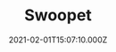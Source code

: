 ---
templateKey: portfolio-item
title: Swoopet
portfolioCategory: Marketing Design
description: To design a business card and letterhead for Swoopet
featuredImage: ../../../img/swoopept_buscard.jpg
date: 2021-02-01T15:07:10.000Z
projectImages:
    imageOne: ../../../img/swoopept_buscard.jpg
    imageTwo: ../../../img/swoopept_letterhead.jpg
    imageThree: ../../../img/swoopept_email_signature.jpg
    imageFour: ../../../img/about_header.jpg
    imageFive: ../../../img/about_header.jpg
    imageSix: ../../../img/about_header.jpg
    imageSeven: ../../../img/about_header.jpg
    imageEight: ../../../img/about_header.jpg
    imageNine: ../../../img/about_header.jpg
    imageTen: ../../../img/about_header.jpg
---